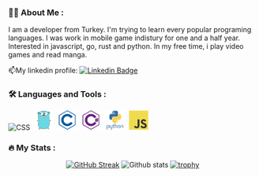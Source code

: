 
### :man_technologist: About Me :
I am a developer from Turkey. I'm trying to learn every popular programing languages. I was work in mobile game indistury for one and a half year. Interested in javascript, go, rust and python. In my free time, i play video games and read manga.

:mailbox:My linkedin profile: [![Linkedin Badge](https://img.shields.io/badge/-KaanAkgundogdu-blue?style=flat&logo=Linkedin&logoColor=white)](https://www.linkedin.com/in/kaanakgundogdu/)


### :hammer_and_wrench: Languages and Tools :
<div>
  <img src="https://yt3.ggpht.com/dBwhvX2iF121h0UWumMKi5_4cPclBTKIdIm3KM9KroRUcLWrLkppDf67dIDH-i_YrBAupazR=s900-c-k-c0x00ffffff-no-rj"  title="CSS3" alt="CSS" width="40" height="40"/>&nbsp;
  <img src="https://github.com/devicons/devicon/blob/master/icons/go/go-original.svg"  title="CSS3" alt="CSS" width="40" height="40"/>&nbsp;
  <img src="https://github.com/devicons/devicon/blob/master/icons/c/c-line.svg"  title="CSS3" alt="CSS" width="40" height="40"/>&nbsp;
    <img src="https://github.com/devicons/devicon/blob/master/icons/csharp/csharp-line.svg"  title="CSS3" alt="CSS" width="40" height="40"/>&nbsp;  
  <img src="https://github.com/devicons/devicon/blob/master/icons/python/python-original-wordmark.svg"  title="CSS3" alt="CSS" width="40" height="40"/>&nbsp;
  <img src="https://github.com/devicons/devicon/blob/master/icons/javascript/javascript-original.svg" title="JavaScript" alt="JavaScript" width="40" height="40"/>&nbsp;
</div>

### :fire: My Stats :

<div id="stats" align="center">
  
[![GitHub Streak](http://github-readme-streak-stats.herokuapp.com?user=kaanakgundogdu&theme=dark&background=000000)](https://git.io/streak-stats) 
![Github stats](https://github-readme-stats.vercel.app/api?username=kaanakgundogdu&theme=highcontrast&show_icons=true&count_private=true) 
[![trophy](https://github-profile-trophy.vercel.app/?username=kaanakgundogdu)](https://github.com/ryo-ma/github-profile-trophy)
</div>


